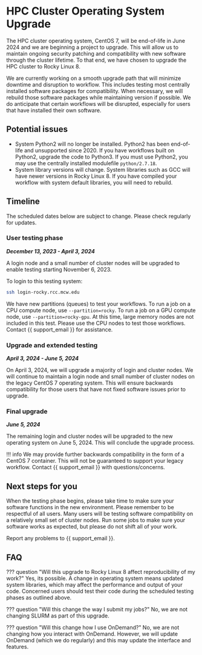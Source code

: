 # HPC Cluster Operating System Upgrade

The HPC cluster operating system, CentOS 7, will be end-of-life in June 2024 and we are beginning a project to upgrade. This will allow us to maintain ongoing security patching and compatibility with new software through the cluster lifetime. To that end, we have chosen to upgrade the HPC cluster to Rocky Linux 8.

We are currently working on a smooth upgrade path that will minimize downtime and disruption to workflow. This includes testing most centrally installed software packages for compatibility. When necessary, we will rebuild those software packages while maintaining version if possible. We do anticipate that certain workflows will be disrupted, especially for users that have installed their own software.

## Potential issues

- System Python2 will no longer be installed. Python2 has been end-of-life and unsupported since 2020. If you have workflows built on Python2, upgrade the code to Python3. If you must use Python2, you may use the centrally installed modulefile `python/2.7.18`.
- System library versions will change. System libraries such as GCC will have newer versions in Rocky Linux 8. If you have compiled your workflow with system default libraries, you will need to rebuild.

## Timeline

The scheduled dates below are subject to change. Please check regularly for updates.

### User testing phase

***December 13, 2023 - April 3, 2024***

A login node and a small number of cluster nodes will be upgraded to enable testing starting November 6, 2023.

To login to this testing system:

```bash
ssh login-rocky.rcc.mcw.edu
```

We have new partitions (queues) to test your workflows. To run a job on a CPU compute node, use `--partition=rocky`. To run a job on a GPU compute node, use `--partition=rocky-gpu`. At this time, large memory nodes are not included in this test. Please use the CPU nodes to test those workflows. Contact {{ support_email }} for assistance.

### Upgrade and extended testing

***April 3, 2024 - June 5, 2024***

On April 3, 2024, we will upgrade a majority of login and cluster nodes. We will continue to maintain a login node and small number of cluster nodes on the legacy CentOS 7 operating system. This will ensure backwards compatibility for those users that have not fixed software issues prior to upgrade.

### Final upgrade

***June 5, 2024***

The remaining login and cluster nodes will be upgraded to the new operating system on June 5, 2024. This will conclude the upgrade process.

!!! info
    We may provide further backwards compatibility in the form of a CentOS 7 container. This will not be guaranteed to support your legacy workflow. Contact {{ support_email }} with questions/concerns.

## Next steps for you

When the testing phase begins, please take time to make sure your software functions in the new environment. Please remember to be respectful of all users. Many users will be testing software compatibility on a relatively small set of cluster nodes. Run some jobs to make sure your software works as expected, but please do not shift all of your work.

Report any problems to {{ support_email }}.

## FAQ

??? question "Will this upgrade to Rocky Linux 8 affect reproducibility of my work?"
    Yes, its possible. A change in operating system means updated system libraries, which may affect the performance and output of your code. Concerned users should test their code during the scheduled testing phases as outlined above.

??? question "Will this change the way I submit my jobs?"
    No, we are not changing SLURM as part of this upgrade.

??? question "Will this change how I use OnDemand?"
    No, we are not changing how you interact with OnDemand. However, we will update OnDemand (which we do regularly) and this may update the interface and features.
